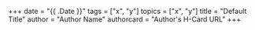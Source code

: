 +++
date = "{{ .Date }}"
tags = ["x", "y"]
topics = ["x", "y"]
title = "Default Title"
author = "Author Name"
authorcard = "Author's H-Card URL"
+++

